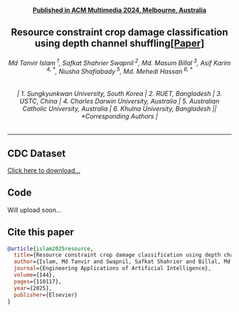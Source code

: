 <h4 align="center"><strong><a href="https://2024.acmmm.org/">Published in ACM Multimedia 2024, Melbourne, Australia</a></strong></h4>
<h2 align="center"><strong>Resource constraint crop damage classification using depth channel shuffling<a href="https://tanvirnwu.github.io/assets/papers/LightCDC.pdf" target="_blank">[Paper]</a></strong></h2>
<h6 align="center">Md Tanvir Islam<sup> 1</sup>, Safkat Shahrier Swapnil<sup> 2</sup>, Md. Masum Billal<sup> 3</sup>, Asif Karim<sup> 4, *</sup>, Niusha Shafiabady<sup> 5</sup>, Md. Mehedi Hassan<sup> 6, *</sup></h6>
<h6 align="center">| 1. Sungkyunkwan University, South Korea | 2. RUET, Bangladesh | 3. USTC, China | 4. Charles Darwin University, Australia | 5. Australian Catholic University, Australia | 6. Khulna University, Bangladesh || *Corresponding Authors |</h6> 
<hr>


## CDC Dataset
[Click here to download...](https://www.kaggle.com/datasets/tanvirnwu/crop-damage-classification-dataset-cdc-dataset)

## Code
Will upload soon...


## Cite this paper
```bibtex
@article{islam2025resource,
  title={Resource constraint crop damage classification using depth channel shuffling},
  author={Islam, Md Tanvir and Swapnil, Safkat Shahrier and Billal, Md Masum and Karim, Asif and Shafiabady, Niusha and Hassan, Md Mehedi},
  journal={Engineering Applications of Artificial Intelligence},
  volume={144},
  pages={110117},
  year={2025},
  publisher={Elsevier}
}

